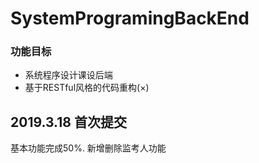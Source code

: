 # SystemProgramingBackEnd
### 功能目标
* 系统程序设计课设后端
* 基于RESTful风格的代码重构(×) 
## 2019.3.18 首次提交 
基本功能完成50%.
新增删除监考人功能

